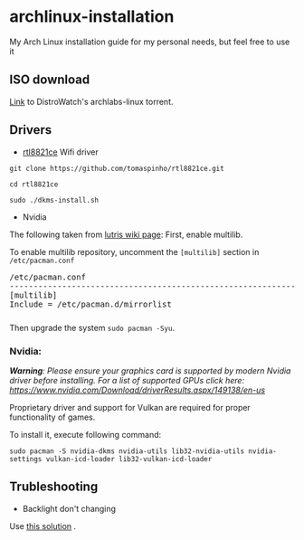 # archlinux-installation
My Arch Linux installation guide for my personal needs, but feel free to use it 

## ISO download

[Link](https://distrowatch.com/dwres/torrents/archlabs-2020.11.04-x86_64.iso.torrent) to DistroWatch's archlabs-linux torrent.

## Drivers

* [rtl8821ce](https://github.com/tomaspinho/rtl8821ce) Wifi driver

```
git clone https://github.com/tomaspinho/rtl8821ce.git

cd rtl8821ce

sudo ./dkms-install.sh
```

* Nvidia

The following taken from [lutris wiki page](https://github.com/lutris/docs/blob/master/InstallingDrivers.md):
First, enable multilib.

To enable multilib repository, uncomment the `[multilib]` section in `/etc/pacman.conf`

<pre style="margin-bottom: 0; border-bottom:none; padding-bottom:0.8em;">/etc/pacman.conf
--------------------------------------------------------------------------------------
[multilib]
Include = /etc/pacman.d/mirrorlist</pre>

Then upgrade the system `sudo pacman -Syu`.

### Nvidia:

_**Warning**: Please ensure your graphics card is supported by modern Nvidia driver before installing._
_For a list of supported GPUs click here: https://www.nvidia.com/Download/driverResults.aspx/149138/en-us_

Proprietary driver and support for Vulkan are required for proper functionality of games.

To install it, execute following command:

    sudo pacman -S nvidia-dkms nvidia-utils lib32-nvidia-utils nvidia-settings vulkan-icd-loader lib32-vulkan-icd-loader
    
    
## Trubleshooting 

* Backlight don't changing 

Use [this solution](https://unix.stackexchange.com/a/322862) .
